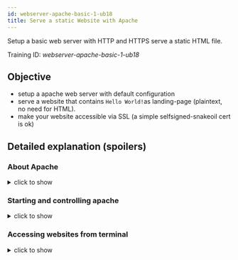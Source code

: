 ```yaml
---
id: webserver-apache-basic-1-ub18
title: Serve a static Website with Apache
---
```


Setup a basic web server with HTTP and HTTPS serve a static HTML file.

Training ID: *webserver-apache-basic-1-ub18*

## Objective
- setup a apache web server with default configuration
- serve a website that contains `Hello World!`as landing-page (plaintext, no need for HTML).
- make your website accessible via SSL (a simple selfsigned-snakeoil cert is ok)

## Detailed explanation (spoilers)
### About Apache
<details><summary>click to show</summary>
<p>

The Apache HTTP Server or short just *Apache* is one of the internets first, and most used, web server. Originally based on the *NCSA HTTPd* server, 
you'll still find it referenced as *httpd*(**H**yper**t**ext **T**ransfer **P**rotocol **d**aemon).

One reason of it's popularity is the ability to quickly add features through dynamically loadable modules. However, this also makes it a bit 
clunky compared to alternatives like nginx, which is optimized for performance. 

Apache is also part of the popular *LAMP* Stack - which is a bundle of **L**inux, **A**pache, **M**ySQL, and **P**HP". Generally speaking this refers to installing:
- an operating system
- a web server
- a database
- and an interpreter to create dynamic websites (without it, a web server usually just serves HTML content only)

External resources
- [Apache's website](https://httpd.apache.org/)
- [nginx's website](https://www.nginx.com/resources/wiki/)
- [nginx's take on "nginx vs. apache"](https://www.nginx.com/blog/nginx-vs-apache-our-view/)
- [An overview of popular Webservers](https://maccablo.com/web-servers-a-detailed-overview-popular-webservers/)
- [Wikipedia: LAMP](https://en.wikipedia.org/wiki/LAMP_(software_bundle))
</p>
</details>

### Starting and controlling apache
<details><summary>click to show</summary>
<p>

There are a few ways to manage programs in Linux. To understand older tutorials and books, you should know some of them.
The full story is quite complex and an interesting read for later. For now, just remember that 
`systemctrl` should always do the trick. 

- `sudo service programX start` This was the *old* command till Ubuntu 14.10. Used with SysVinit.
- `sudo systemctl start programX` This is the modern and universal approach. Used by systemd - a system and service manager.


There is even an extra program to control apache:
- `sudo apache2ctrl start` Since Ubuntu 16.04 this is already replaced and liked to the `systemctl` command.


Additional info:
- To check the status of a program, use `sudo systemctl status programX`
- Not all programs are stating automatically during the system start-up. Use `sudo systemctl enable programX` to enable the autostart.

External resources
- [Discussion: Difference between systemctl init.d and service](https://askubuntu.com/a/911543)
- [Commands SysVinit vs Systemd ](https://fedoraproject.org/wiki/SysVinit_to_Systemd_Cheatsheet)
</p>
</details>

### Accessing websites from terminal
<details><summary>click to show</summary>
<p>

Since you're in a terminal, you'll have to judge the status of websites by text-information only. There are a few tools for that e.g. :

- curl: a tool that can handle almost every internet-related protocol
- lynx: a text-based web-browser. It can't handle complex/modern websites or technologies. But it'll give you a visual representation of the website

Always keep in mind what information you're interested in. E.g:
- accessing "localhost" will only give you a status of the local web server. Users will access your web server via it's public IP or FQDN
- web servers will always send response status codes(e.g. 200 or 404). These codes are only visible in the HTTP header fields. Try `curl -v`
- ports and protocols are important. When checking websites, also check what protocol(e.g. try `curl -v http://wikipedia.com:443`)


External resources
- [HTTP headers - by Mozilla](https://developer.mozilla.org/en-US/docs/Web/HTTP/Headers)  
- [HTTP response status codes - by Mozilla](https://developer.mozilla.org/en-US/docs/Web/HTTP/Status)

</p>
</details>